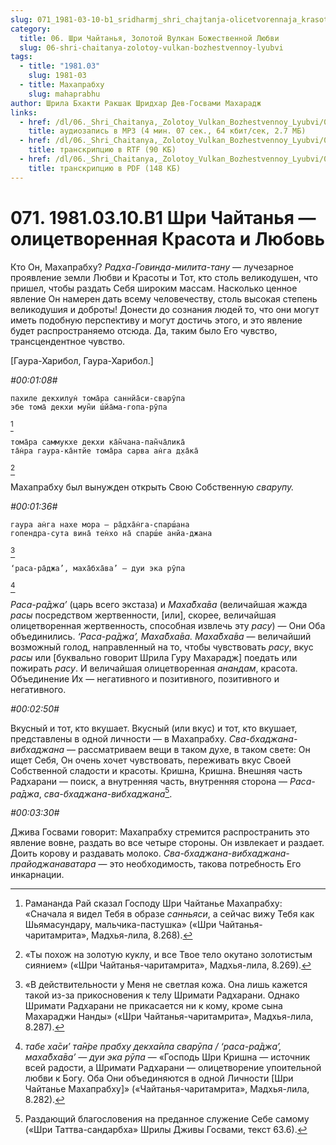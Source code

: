 ```yaml
---
slug: 071_1981-03-10-b1_sridharmj_shri_chajtanja-olicetvorennaja_krasota_i_ljubov
category:
  title: 06. Шри Чайтанья, Золотой Вулкан Божественной Любви
  slug: 06-shri-chaitanya-zolotoy-vulkan-bozhestvennoy-lyubvi
tags:
  - title: "1981.03"
    slug: 1981-03
  - title: Махапрабху
    slug: mahaprabhu
author: Шрила Бхакти Ракшак Шридхар Дев-Госвами Махарадж
links:
  - href: /dl/06._Shri_Chaitanya,_Zolotoy_Vulkan_Bozhestvennoy_Lyubvi/071_1981.03.10.B1_SridharMj_Shri_Chajtanja--olicetvorennaja_Krasota_i_Ljubov.mp3
    title: аудиозапись в MP3 (4 мин. 07 сек., 64 кбит/сек, 2.7 МБ)
  - href: /dl/06._Shri_Chaitanya,_Zolotoy_Vulkan_Bozhestvennoy_Lyubvi/071_1981.03.10.B1_SridharMj_Shri_Chajtanja--olicetvorennaja_Krasota_i_Ljubov.rtf
    title: транскрипцию в RTF (90 КБ)
  - href: /dl/06._Shri_Chaitanya,_Zolotoy_Vulkan_Bozhestvennoy_Lyubvi/071_1981.03.10.B1_SridharMj_Shri_Chajtanja--olicetvorennaja_Krasota_i_Ljubov.pdf
    title: транскрипцию в PDF (148 КБ)
---
```


# 071. 1981.03.10.B1 Шри Чайтанья — олицетворенная Красота и Любовь

Кто Он, Махапрабху? *Радха-Говинда-милита-тану* — лучезарное проявление земли Любви и Красоты и Тот, кто столь великодушен, что пришел, чтобы раздать Себя широким массам. Насколько ценное явление Он намерен дать всему человечеству, столь высокая степень великодушия и доброты! Донести до сознания людей то, что они могут иметь подобную перспективу и могут достичь этого, и это явление будет распространяемо отсюда. Да, таким было Его чувство, трансцендентное чувство.

[Гаура-Харибол, Гаура-Харибол.]

*#00:01:08#*

    пахиле декхилун̇ тома̄ра саннйа̄си-сварӯпа
    эбе тома̄ декхи мун̃и ш́йа̄ма-гопа-рӯпа
[^_ftn1]

    тома̄ра саммукхе декхи ка̄н̃чана-пан̃ча̄лика̄
    та̄н̇ра гаура-ка̄нтйе тома̄ра сарва ан̇га д̣ха̄ка̄
[^_ftn2]

Махапрабху был вынужден открыть Свою Собственную *сварупу.*

*#00:01:36#*

    гаура ан̇га нахе мора — ра̄дха̄н̇га-спарш́ана
    гопендра-сута вина̄ тен̇хо на̄ спарш́е анйа-джана
[^_ftn3]

    ‘раса-ра̄джа’, маха̄бха̄ва’ — дуи эка рӯпа
[^_ftn4]

*Раса-ра̄джа’* (царь всего экстаза) и *Маха̄бха̄ва* (величайшая жажда *расы* посредством жертвенности, [или], скорее, величайшая олицетворенная жертвенность, способная извлечь эту *расу*) — Они Оба объединились. *‘Раса-ра̄джа’, Маха̄бха̄ва. Маха̄бха̄ва* — величайший возможный голод, направленный на то, чтобы чувствовать *расу*, вкус *расы* или [буквально говорит Шрила Гуру Махарадж] поедать или пожирать *расу*. И величайшая олицетворенная *анандам*, красота. Объединение Их — негативного и позитивного, позитивного и негативного.

*#00:02:50#*

Вкусный и тот, кто вкушает. Вкусный (или вкус) и тот, кто вкушает, представлены в одной личности — в Махапрабху. *Сва-бхаджана-вибхаджана* — рассматриваем вещи в таком духе, в таком свете: Он ищет Себя, Он очень хочет чувствовать, переживать вкус Своей Собственной сладости и красоты. Кришна, Кришна. Внешняя часть Радхарани — поиск, а внутренняя часть, внутренняя сторона — *Раса-ра̄джа*, *сва-бхаджана-вибхаджана*[^_ftn5].

*#00:03:30#*

Джива Госвами говорит: Махапрабху стремится распространить это явление вовне, раздать во все четыре стороны. Он извлекает и раздает. Доить корову и раздавать молоко. *Сва-бхаджана-вибхаджана-прайоджанаватара* — это необходимость, такова потребность Его инкарнации.



[^_ftn1]: Рамананда Рай сказал Господу Шри Чайтанье Махапрабху: «Сначала я видел Тебя в образе *санньяси*, а сейчас вижу Тебя как Шьямасундару, мальчика-пастушка» («Шри Чайтанья-чаритамрита», Мадхья-лила, 8.268).

[^_ftn2]: «Ты похож на золотую куклу, и все Твое тело окутано золотистым сиянием» («Шри Чайтанья-чаритамрита», Мадхья-лила, 8.269).

[^_ftn3]: «В действительности у Меня не светлая кожа. Она лишь кажется такой из-за прикосновения к телу Шримати Радхарани. Однако Шримати Радхарани не прикасается ни к кому, кроме сына Махараджи Нанды» («Шри Чайтанья-чаритамрита», Мадхья-лила, 8.287).

[^_ftn4]: *табе ха̄си’ та̄н̇ре прабху декха̄ила сварӯпа / ‘раса-ра̄джа’, маха̄бха̄ва’ — дуи эка рӯпа* — «Господь Шри Кришна — источник всей радости, а Шримати Радхарани — олицетворение упоительной любви к Богу. Оба Они объединяются в одной Личности [Шри Чайтанье Махапрабху]» («Чайтанья-чаритамрита», Мадхья-лила, 8.282).

[^_ftn5]: Раздающий благословения на преданное служение Себе самому («Шри Таттва-сандарбха» Шрилы Дживы Госвами, текст 63.6).

